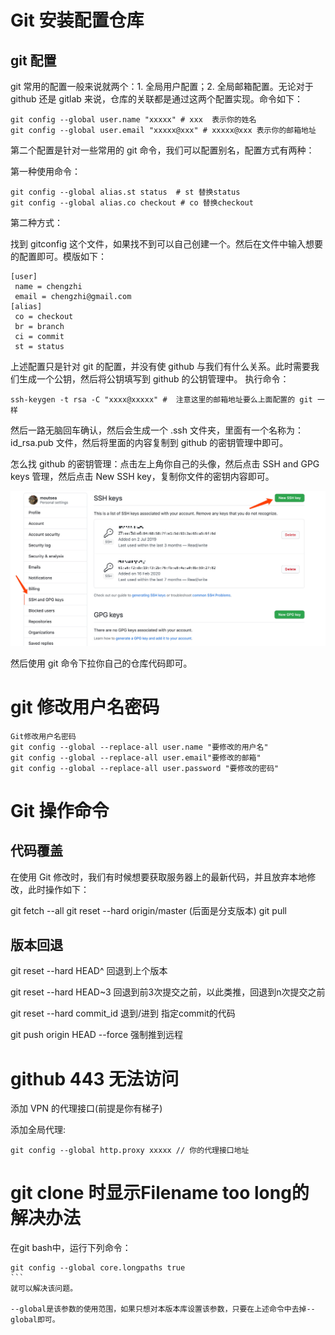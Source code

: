 # Git 安装配置仓库

## git 配置

git 常用的配置一般来说就两个：1. 全局用户配置；2. 全局邮箱配置。无论对于 github 还是 gitlab 来说，仓库的关联都是通过这两个配置实现。命令如下：

```shell
git config --global user.name "xxxxx" # xxx  表示你的姓名
git config --global user.email "xxxxx@xxx" # xxxxx@xxx 表示你的邮箱地址 
```

第二个配置是针对一些常用的 git 命令，我们可以配置别名，配置方式有两种：

第一种使用命令：

```shell
git config --global alias.st status  # st 替换status
git config --global alias.co checkout # co 替换checkout
```

第二种方式：

找到 gitconfig 这个文件，如果找不到可以自己创建一个。然后在文件中输入想要的配置即可。模版如下：

```shell
[user]
 name = chengzhi
 email = chengzhi@gmail.com
[alias]
 co = checkout
 br = branch
 ci = commit
 st = status
```

上述配置只是针对 git 的配置，并没有使 github 与我们有什么关系。此时需要我们生成一个公钥，然后将公钥填写到 github 的公钥管理中。
执行命令：

```shell
ssh-keygen -t rsa -C "xxxx@xxxxx" #  注意这里的邮箱地址要么上面配置的 git 一样
```

然后一路无脑回车确认，然后会生成一个 .ssh 文件夹，里面有一个名称为：id_rsa.pub 文件，然后将里面的内容复制到 github 的密钥管理中即可。

怎么找 github 的密钥管理：点击左上角你自己的头像，然后点击 SSH and GPG keys 管理，然后点击 New SSH key，复制你文件的密钥内容即可。

![git 密钥添加](../../photo/1.Git_SSH_ADD.png)

然后使用 git 命令下拉你自己的仓库代码即可。

# git 修改用户名密码
```shell
Git修改用户名密码
git config --global --replace-all user.name "要修改的用户名"
git config --global --replace-all user.email"要修改的邮箱"
git config --global --replace-all user.password "要修改的密码"
```


# Git 操作命令
## 代码覆盖

在使用 Git 修改时，我们有时候想要获取服务器上的最新代码，并且放弃本地修改，此时操作如下：

git fetch --all
git reset --hard origin/master  (后面是分支版本)
git pull

## 版本回退

git reset --hard HEAD^         回退到上个版本

git reset --hard HEAD~3        回退到前3次提交之前，以此类推，回退到n次提交之前

git reset --hard commit_id     退到/进到 指定commit的代码

git push origin HEAD --force   强制推到远程

# github 443 无法访问

添加 VPN 的代理接口(前提是你有梯子)

添加全局代理:  

```shell
git config --global http.proxy xxxxx // 你的代理接口地址
```

# git clone 时显示Filename too long的解决办法

在git bash中，运行下列命令：
````shell
git config --global core.longpaths true
```
就可以解决该问题。

--global是该参数的使用范围，如果只想对本版本库设置该参数，只要在上述命令中去掉--global即可。

